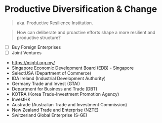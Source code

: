# Productive Diversification & Change

> aka. Productive Resilience Institution.

> How can deliberate and proactive efforts shape a more resilient and productive structure?

- [ ]  Buy Foreign Enterprises
- [ ]  Joint Ventures

- https://might.org.my/
- Singapore Economic Development Board (EDB) - Singapore
- SelectUSA (Department of Commerce)
- IDA Ireland (Industrial Development Authority)
- Germany Trade and Invest (GTAI)
- Department for Business and Trade (DBT)
- KOTRA (Korea Trade-Investment Promotion Agency)
- InvestHK
- Austrade (Australian Trade and Investment Commission)
- New Zealand Trade and Enterprise (NZTE)
- Switzerland Global Enterprise (S-GE)
